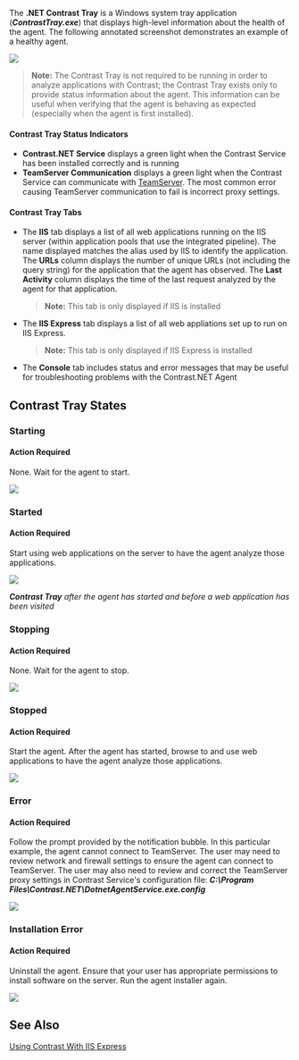 <!--
title: "Using The .NET Contrast Tray"
description: "Guide to using the .NET Contrast Tray"
tags: "configuration tray agent .Net"
-->

The **.NET Contrast Tray** is a Windows system tray application (***ContrastTray.exe***) that displays high-level information about the health of the agent. The following annotated screenshot demonstrates an example of a healthy agent.

<a href="assets/images/KB3-e09_1.jpg" rel="lightbox" title="Healthy Agent"><img class="thumbnail" src="assets/images/KB3-e09_1.jpg"/></a>

>**Note:** The Contrast Tray is not required to be running in order to analyze applications with Contrast; the Contrast Tray exists only to provide status information about the agent. This information can be useful when verifying that the agent is behaving as expected (especially when the agent is first installed).

#### Contrast Tray Status Indicators

* **Contrast.NET Service** displays a green light when the Contrast Service has been installed correctly and is running
* **TeamServer Communication** displays a green light when the Contrast Service can communicate with [TeamServer](https://app.contrastsecurity.com). The most common error causing TeamServer communication to fail is incorrect proxy settings.


#### Contrast Tray Tabs

* The **IIS** tab displays a list of all web applications running on the IIS server (within application pools that use the integrated pipeline). The name displayed matches the alias used by IIS to identify the application. The **URLs** column displays the number of unique URLs (not including the query string) for the application that the agent has observed. The **Last Activity** column displays the time of the last request analyzed by the agent for that application.

    >**Note:** This tab is only displayed if IIS is installed

* The **IIS Express** tab displays a list of all web appliations set up to run on IIS Express.

    >**Note:** This tab is only displayed if IIS Express is installed

* The **Console** tab includes status and error messages that may be useful for troubleshooting problems with the Contrast.NET Agent

## Contrast Tray States

### Starting

#### Action Required

None. Wait for the agent to start.

<a href="assets/images/KB3-e09_2.jpg" rel="lightbox" title="Waiting For The Agent To Start"><img class="thumbnail" src="assets/images/KB3-e09_2.jpg"/></a>

### Started

#### Action Required

Start using web applications on the server to have the agent analyze those applications.

<a href="assets/images/KB3-e09_3.jpg" rel="lightbox" title="Application Analysis When Started"><img class="thumbnail" src="assets/images/KB3-e09_3.jpg"/></a>

***Contrast Tray*** *after the agent has started and before a web application has been visited*


### Stopping

#### Action Required

None. Wait for the agent to stop.

<a href="assets/images/KB3-e09_4.jpg" rel="lightbox" title="Waiting For The Agent To Stop"><img class="thumbnail" src="assets/images/KB3-e09_4.jpg"/></a>


### Stopped

#### Action Required

Start the agent. After the agent has started, browse to and use web applications to have the agent analyze those applications.

<a href="assets/images/KB3-e09_5.jpg" rel="lightbox" title="Application Analysis When Stopped"><img class="thumbnail" src="assets/images/KB3-e09_5.jpg"/></a>


### Error

#### Action Required

Follow the prompt provided by the notification bubble. In this particular example, the agent cannot connect to TeamServer. The user may need to review network and firewall settings to ensure the agent can connect to TeamServer. The user may also need to review and correct the TeamServer proxy settings in Contrast Service's configuration file: ***C:\Program Files\Contrast.NET\DotnetAgentService.exe.config***

<a href="assets/images/KB3-e09_6.jpg" rel="lightbox" title="Start Error"><img class="thumbnail" src="assets/images/KB3-e09_6.jpg"/></a>

### Installation Error

#### Action Required

Uninstall the agent. Ensure that your user has appropriate permissions to install software on the server. Run the agent installer again.

<a href="assets/images/KB3-e09_7.jpg" rel="lightbox" title="Installation Error"><img class="thumbnail" src="assets/images/KB3-e09_7.jpg"/></a>


## See Also

[Using Contrast With IIS Express](user_netinstall.html#iis)
